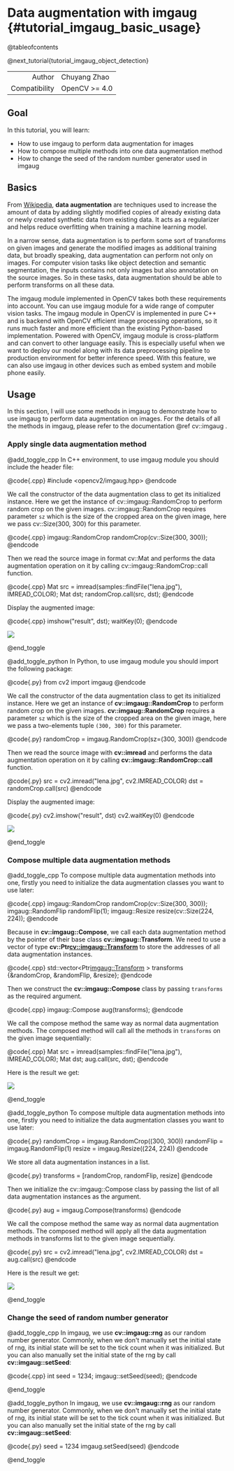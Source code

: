 Data augmentation with imgaug {#tutorial_imgaug_basic_usage}
============================================================

@tableofcontents

@next_tutorial{tutorial_imgaug_object_detection}

|    |    |
| -: | :- |
| Author | Chuyang Zhao |
| Compatibility | OpenCV >= 4.0 |

Goal
----
In this tutorial, you will learn:
- How to use imgaug to perform data augmentation for images
- How to compose multiple methods into one data augmentation method
- How to change the seed of the random number generator used in imgaug


Basics
------
From [Wikipedia](https://en.wikipedia.org/wiki/Data_augmentation), **data augmentation** are techniques used to increase the amount of data
by adding slightly modified copies of already existing data or newly created synthetic data from existing data.
It acts as a regularizer and helps reduce overfitting when training a machine learning model.

In a narrow sense, data augmentation is to perform some sort of transforms on given images and generate the modified
images as additional training data, but broadly speaking, data augmentation can perform not only on images.
For computer vision tasks like object detection and semantic segmentation, the inputs contains not only images
but also annotation on the source images. So in these tasks, data augmentation should be able to perform transforms on 
all these data. 

The imgaug module implemented in OpenCV takes both these requirements into account. You can use imgaug module
for a wide range of computer vision tasks. 
The imgaug module in OpenCV is implemented in pure C++ and is backend with OpenCV efficient image processing operations,
so it runs much faster and more efficient than the existing Python-based implementation. Powered with OpenCV, imgaug module
is cross-platform and can convert to other language easily. This is especially useful when we want to 
deploy our model along with its data preprocessing pipeline to production environment for better inference speed. 
With this feature, we can also use imgaug in other devices such as embed system and mobile phone easily.

Usage
-----
In this section, I will use some methods in imgaug to demonstrate how to use imgaug to perform data augmentation on images.
For the details of all the methods in imgaug, please refer to the documentation @ref cv::imgaug .

### Apply single data augmentation method
@add_toggle_cpp
In C++ environment, to use imgaug module you should include the header file:

@code{.cpp}
#include <opencv2/imgaug.hpp>
@endcode

We call the constructor of the data augmentation class to get its initialized instance.
Here we get the instance of cv::imgaug::RandomCrop to perform random crop on the given images. cv::imgaug::RandomCrop requires parameter `sz`
which is the size of the cropped area on the given image, here we pass cv::Size(300, 300) for this parameter.

@code{.cpp}
imgaug::RandomCrop randomCrop(cv::Size(300, 300)); 
@endcode

Then we read the source image in format cv::Mat and performs the data augmentation operation on it by calling cv::imgaug::RandomCrop::call function.

@code{.cpp}
Mat src = imread(samples::findFile("lena.jpg"), IMREAD_COLOR);
Mat dst;
randomCrop.call(src, dst);
@endcode

Display the augmented image:

@code{.cpp}
imshow("result", dst);
waitKey(0);
@endcode

![](images/random_crop_out.jpg)

@end_toggle

@add_toggle_python
In Python, to use imgaug module you should import the following package:

@code{.py}
from cv2 import imgaug
@endcode

We call the constructor of the data augmentation class to get its initialized instance.
Here we get an instance of **cv::imgaug::RandomCrop** to perform random crop on the given images. **cv::imgaug::RandomCrop** requires a parameter `sz`
which is the size of the cropped area on the given image, here we pass a two-elements tuple `(300, 300)` for this parameter.

@code{.py}
randomCrop = imgaug.RandomCrop(sz=(300, 300))
@endcode

Then we read the source image with **cv::imread** and performs the data augmentation operation on it by calling **cv::imgaug::RandomCrop::call** function.

@code{.py}
src = cv2.imread("lena.jpg", cv2.IMREAD_COLOR)
dst = randomCrop.call(src)
@endcode

Display the augmented image:

@code{.py}
cv2.imshow("result", dst)
cv2.waitKey(0)
@endcode

![](images/random_crop_out.jpg)

@end_toggle

### Compose multiple data augmentation methods
@add_toggle_cpp
To compose multiple data augmentation methods into one, firstly you need to 
initialize the data augmentation classes you want to use later:

@code{.cpp}
imgaug::RandomCrop randomCrop(cv::Size(300, 300));
imgaug::RandomFlip randomFlip(1);
imgaug::Resize resize(cv::Size(224, 224));
@endcode

Because in **cv::imgaug::Compose**, we call each data augmentation method by the pointer of their
base class **cv::imgaug::Transform**. We need to use a vector of type **cv::Ptr<cv::imgaug::Transform>** to 
store the addresses of all data augmentation instances.

@code{.cpp}
std::vector<Ptr<imgaug::Transform> > transforms {&randomCrop, &randomFlip, &resize};
@endcode

Then we construct the **cv::imgaug::Compose** class by passing `transforms` as the required argument.

@code{.cpp}
imgaug::Compose aug(transforms);
@endcode

We call the compose method the same way as normal data augmentation methods. The composed
method will call all the methods in `transforms` on the given image sequentially:

@code{.cpp}
Mat src = imread(samples::findFile("lena.jpg"), IMREAD_COLOR);
Mat dst;
aug.call(src, dst);
@endcode

Here is the result we get:

![](images/compose_out.jpg)

@end_toggle

@add_toggle_python
To compose multiple data augmentation methods into one, firstly you need to
initialize the data augmentation classes you want to use later:

@code{.py}
randomCrop = imgaug.RandomCrop((300, 300))
randomFlip = imgaug.RandomFlip(1)
resize = imgaug.Resize((224, 224))
@endcode

We store all data augmentation instances in a list.

@code{.py}
transforms = [randomCrop, randomFlip, resize]
@endcode

Then we initialize the cv::imgaug::Compose class by passing the list of all data augmentation instances as the argument.

@code{.py}
aug = imgaug.Compose(transforms)
@endcode

We call the compose method the same way as normal data augmentation methods.
The composed method will apply all the data augmentation methods in transforms list to the given image sequentially.

@code{.py}
src = cv2.imread("lena.jpg", cv2.IMREAD_COLOR)
dst = aug.call(src)
@endcode

Here is the result we get:

![](images/compose_out.jpg)

@end_toggle

### Change the seed of random number generator
@add_toggle_cpp
In imgaug, we use **cv::imgaug::rng** as our random number generator. Commonly, when
we don't manually set the initial state of rng, its initial state will be set to the tick count 
when it was initialized. But you can also manually set the initial state of the rng by call **cv::imgaug::setSeed**:

@code{.cpp}
int seed = 1234;
imgaug::setSeed(seed);
@endcode

@end_toggle

@add_toggle_python
In imgaug, we use **cv::imgaug::rng** as our random number generator. Commonly, when
we don't manually set the initial state of rng, its initial state will be set to the tick count
when it was initialized. But you can also manually set the initial state of the rng by call **cv::imgaug::setSeed**:

@code{.py}
seed = 1234
imgaug.setSeed(seed)
@endcode

@end_toggle